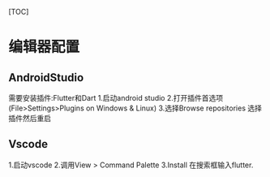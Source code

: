 [TOC]
# 编辑器配置

## AndroidStudio
需要安装插件:Flutter和Dart
1.启动android studio
2.打开插件首选项(File>Settings>Plugins on Windows & Linux)
3.选择Browse repositories 选择插件然后重启
## Vscode
1.启动vscode
2.调用View > Command Palette
3.Install 在搜索框输入flutter.
